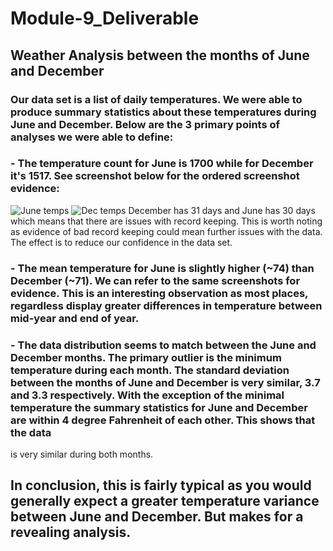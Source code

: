# Module-9_Deliverable
## Weather Analysis between the months of June and December
### Our data set is a list of daily temperatures. We were able to produce summary statistics about these temperatures during June and December. Below are the 3 primary points of analyses we were able to define:
### - The temperature count for June is 1700 while for December it's 1517. See screenshot below for the ordered screenshot evidence:
![June temps](https://user-images.githubusercontent.com/114181709/205793392-75173d40-e9b1-4a74-bc91-b52c38f348e0.png)
![Dec temps](https://user-images.githubusercontent.com/114181709/205793400-35a7a170-4e9e-4d2e-b7cc-9c7a8013361e.png)
December has 31 days and June has 30 days which means that there are issues with record keeping. This is worth noting as evidence of bad record keeping could mean 
further issues with the data. The effect is to reduce our confidence in the data set.

### - The mean temperature for June is slightly higher (~74) than December (~71). We can refer to the same screenshots for evidence. This is an interesting observation as most places, regardless display greater differences in temperature between mid-year and end of year.

### - The data distribution seems to match between the June and December months. The primary outlier is the minimum temperature during each month. The standard deviation between the months of June and December is very similar, 3.7 and 3.3 respectively. With the exception of the minimal temperature the summary statistics for June and December are within 4 degree Fahrenheit of each other. This shows that the data 
is very similar during both months.

## In conclusion, this is fairly typical as you would generally expect a greater temperature variance between June and December. But makes for a revealing analysis.
